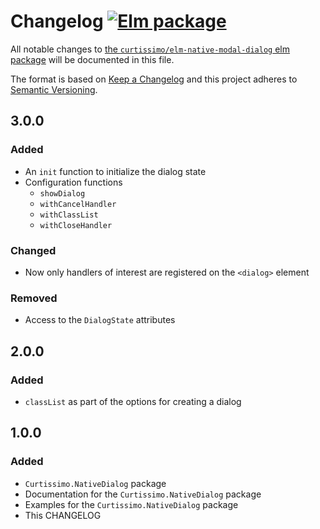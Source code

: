 # Changelog [![Elm package](https://img.shields.io/elm-package/v/curtissimo/elm-native-modal-dialog.svg)](https://package.elm-lang.org/packages/curtissimo/elm-native-modal-dialog/latest/)

All notable changes to
[the `curtissimo/elm-native-modal-dialog` elm package](http://package.elm-lang.org/packages/curtissimo/elm-native-modal-dialog/latest)
will be documented in this file.

The format is based on [Keep a Changelog](http://keepachangelog.com/en/1.1.0/)
and this project adheres to
[Semantic Versioning](http://semver.org/spec/v2.0.0.html).

## 3.0.0

### Added

- An `init` function to initialize the dialog state
- Configuration functions
  - `showDialog`
  - `withCancelHandler`
  - `withClassList`
  - `withCloseHandler`

### Changed

- Now only handlers of interest are registered on the `<dialog>` element

### Removed

- Access to the `DialogState` attributes

## 2.0.0

### Added

- `classList` as part of the options for creating a dialog

## 1.0.0

### Added

- `Curtissimo.NativeDialog` package
- Documentation for the `Curtissimo.NativeDialog` package
- Examples for the `Curtissimo.NativeDialog` package
- This CHANGELOG
